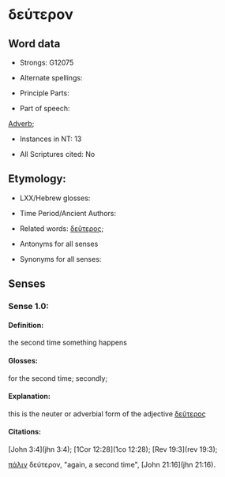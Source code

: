 # δεύτερον

<!-- Status: S2=NeedsFinalCheck -->
<!-- Lexica used for edits: BDAG LN CVB  -->

<!--      Remove this comment block after review        -->
<!--                                                              -->
<!-- This file was created from textual analysis by Alan Bunning. -->
<!-- It is here to support downstream UGNT processing             -->
<!-- which will identify this particular lemma.                   -->
<!-- But it could in my (Bram's) opinion be merged    -->
<!-- with the δεῦτερος lemma        -->
<!--                                                              -->
<!--      Remove this comment block after review        -->

## Word data

* Strongs: G12075

* Alternate spellings: 

* Principle Parts: 

* Part of speech: 

[Adverb](http://ugg.readthedocs.io/en/latest/adverb.html); 

* Instances in NT: 13

* All Scriptures cited: No

## Etymology: 


* LXX/Hebrew glosses:


* Time Period/Ancient Authors:

* Related words: [δεῦτερος](../G12080/01.md);

* Antonyms for all senses

* Synonyms for all senses: 


## Senses


### Sense 1.0:


#### Definition: 

the second time something happens

#### Glosses: 

for the second time; secondly;

#### Explanation:

this is the neuter or adverbial form of the adjective [δεῦτερος](../G12080/01.md)

#### Citations: 

[John 3:4](jhn 3:4); [1Cor 12:28](1co 12:28); [Rev 19:3](rev 19:3);

[πάλιν](../G38250/01.md) δεύτερον, "again, a second time", [John 21:16](jhn 21:16).
